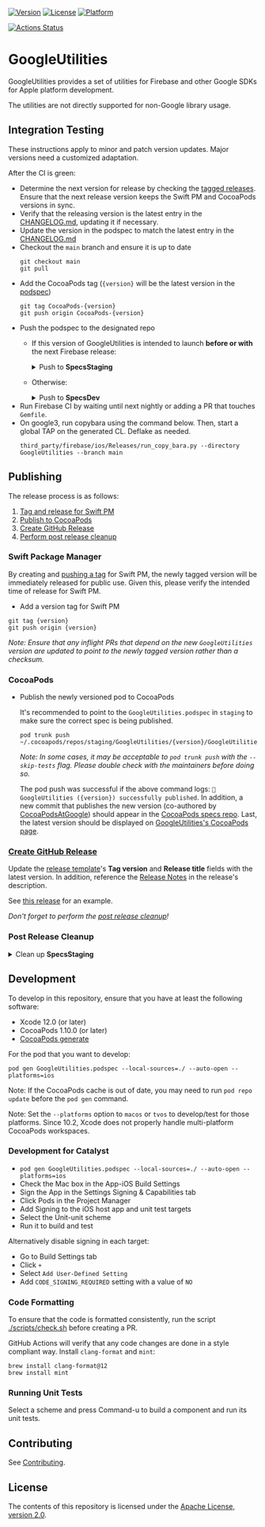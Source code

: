 [![Version](https://img.shields.io/cocoapods/v/GoogleUtilities.svg?style=flat)](https://cocoapods.org/pods/GoogleUtilities)
[![License](https://img.shields.io/cocoapods/l/GoogleUtilities.svg?style=flat)](https://cocoapods.org/pods/GoogleUtilities)
[![Platform](https://img.shields.io/cocoapods/p/GoogleUtilities.svg?style=flat)](https://cocoapods.org/pods/GoogleUtilities)

[![Actions Status][gh-google-utilities-badge]][gh-actions]

# GoogleUtilities

GoogleUtilities provides a set of utilities for Firebase and other Google SDKs for Apple platform
development.

The utilities are not directly supported for non-Google library usage.

## Integration Testing
These instructions apply to minor and patch version updates. Major versions need
a customized adaptation.

After the CI is green:
* Determine the next version for release by checking the
  [tagged releases](https://github.com/google/GoogleDataTransport/tags).
  Ensure that the next release version keeps the Swift PM and CocoaPods versions in sync.
* Verify that the releasing version is the latest entry in the [CHANGELOG.md](CHANGELOG.md),
  updating it if necessary.
* Update the version in the podspec to match the latest entry in the [CHANGELOG.md](CHANGELOG.md)
* Checkout the `main` branch and ensure it is up to date
  ```console
  git checkout main
  git pull
  ```
* Add the CocoaPods tag (`{version}` will be the latest version in the [podspec](GoogleUtilities.podspec#L3))
  ```console
  git tag CocoaPods-{version}
  git push origin CocoaPods-{version}
  ```
* Push the podspec to the designated repo
  * If this version of GoogleUtilities is intended to launch **before or with** the next Firebase release:
    <details>
    <summary>Push to <b>SpecsStaging</b></summary>

    ```console
    pod repo push --skip-tests staging GoogleUtilities.podspec
    ```

    If the command fails with `Unable to find the 'staging' repo.`, add the staging repo with:
    ```console
    pod repo add staging git@github.com:firebase/SpecsStaging.git
    ```
    </details>
  * Otherwise:
    <details>
    <summary>Push to <b>SpecsDev</b></summary>

    ```console
    pod repo push --skip-tests dev GoogleUtilities.podspec
    ```

    If the command fails with `Unable to find the 'dev' repo.`, add the dev repo with:
    ```console
    pod repo add dev git@github.com:firebase/SpecsDev.git
    ```
    </details>
* Run Firebase CI by waiting until next nightly or adding a PR that touches `Gemfile`.
* On google3, run copybara using the command below. Then, start a global TAP on the generated CL. Deflake as needed.
  ```console
  third_party/firebase/ios/Releases/run_copy_bara.py --directory GoogleUtilities --branch main
  ```

## Publishing
The release process is as follows:
1. [Tag and release for Swift PM](#swift-package-manager)
2. [Publish to CocoaPods](#cocoapods)
3. [Create GitHub Release](#create-github-release)
4. [Perform post release cleanup](#post-release-cleanup)

### Swift Package Manager
  By creating and [pushing a tag](https://github.com/google/GoogleUtilities/tags)
  for Swift PM, the newly tagged version will be immediately released for public use.
  Given this, please verify the intended time of release for Swift PM.
  * Add a version tag for Swift PM
  ```console
  git tag {version}
  git push origin {version}
  ```
  *Note: Ensure that any inflight PRs that depend on the new `GoogleUtilities` version are updated to point to the
  newly tagged version rather than a checksum.*

### CocoaPods
* Publish the newly versioned pod to CocoaPods

  It's recommended to point to the `GoogleUtilities.podspec` in `staging` to make sure the correct spec is being published.
  ```console
  pod trunk push ~/.cocoapods/repos/staging/GoogleUtilities/{version}/GoogleUtilities.podspec
  ```
  *Note: In some cases, it may be acceptable to `pod trunk push` with the `--skip-tests` flag. Please double check with
  the maintainers before doing so.*

  The pod push was successful if the above command logs: `🚀  GoogleUtilities ({version}) successfully published`.
  In addition, a new commit that publishes the new version (co-authored by [CocoaPodsAtGoogle](https://github.com/CocoaPodsAtGoogle))
  should appear in the [CocoaPods specs repo](https://github.com/CocoaPods/Specs). Last, the latest version should be displayed
  on [GoogleUtilities's CocoaPods page](https://cocoapods.org/pods/GoogleUtilities).
  
### [Create GitHub Release](https://github.com/google/GoogleDataTransport/releases/new/)
  Update the [release template](https://github.com/google/GoogleDataTransport/releases/new/)'s **Tag version** and **Release title**
  fields with the latest version. In addition, reference the [Release Notes](./CHANGELOG.md) in the release's description.

  See [this release](https://github.com/google/GoogleDataTransport/releases/edit/9.0.1) for an example.

  *Don't forget to perform the [post release cleanup](#post-release-cleanup)!*

### Post Release Cleanup
  <details>
  <summary>Clean up <b>SpecsStaging</b></summary> 

  ```console
  pwd=$(pwd)
  mkdir -p /tmp/release-cleanup && cd $_
  git clone git@github.com:firebase/SpecsStaging.git
  cd SpecsStaging/
  git rm -rf GoogleUtilities/
  git commit -m "Post publish cleanup"
  git push origin master
  rm -rf /tmp/release-cleanup 
  cd $pwd
  ```  
  </details>

## Development

To develop in this repository, ensure that you have at least the following software:

  * Xcode 12.0 (or later)
  * CocoaPods 1.10.0 (or later)
  * [CocoaPods generate](https://github.com/square/cocoapods-generate)

For the pod that you want to develop:

`pod gen GoogleUtilities.podspec --local-sources=./ --auto-open --platforms=ios`

Note: If the CocoaPods cache is out of date, you may need to run
`pod repo update` before the `pod gen` command.

Note: Set the `--platforms` option to `macos` or `tvos` to develop/test for
those platforms. Since 10.2, Xcode does not properly handle multi-platform
CocoaPods workspaces.

### Development for Catalyst
* `pod gen GoogleUtilities.podspec --local-sources=./ --auto-open --platforms=ios`
* Check the Mac box in the App-iOS Build Settings
* Sign the App in the Settings Signing & Capabilities tab
* Click Pods in the Project Manager
* Add Signing to the iOS host app and unit test targets
* Select the Unit-unit scheme
* Run it to build and test

Alternatively disable signing in each target:
* Go to Build Settings tab
* Click `+`
* Select `Add User-Defined Setting`
* Add `CODE_SIGNING_REQUIRED` setting with a value of `NO`

### Code Formatting

To ensure that the code is formatted consistently, run the script
[./scripts/check.sh](https://github.com/firebase/firebase-ios-sdk/blob/master/scripts/check.sh)
before creating a PR.

GitHub Actions will verify that any code changes are done in a style compliant
way. Install `clang-format` and `mint`:

```console
brew install clang-format@12
brew install mint
```

### Running Unit Tests

Select a scheme and press Command-u to build a component and run its unit tests.

## Contributing

See [Contributing](CONTRIBUTING.md).

## License

The contents of this repository is licensed under the
[Apache License, version 2.0](http://www.apache.org/licenses/LICENSE-2.0).

[gh-actions]: https://github.com/firebase/firebase-ios-sdk/actions
[gh-google-utilities-badge]: https://github.com/firebase/firebase-ios-sdk/workflows/google-utilities/badge.svg
